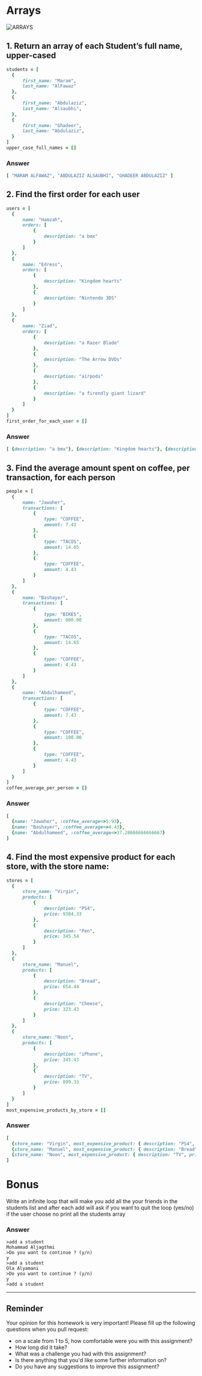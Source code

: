 # Arrays 
![ARRAYS](https://encrypted-tbn0.gstatic.com/images?q=tbn:ANd9GcQVWBMdo6Ac3moY3tPnzMsFVnOscOR03SxkZ4sPGGhsWoQrYMPZ9g)

## 1. Return an array of each Student’s full name, upper-cased
```rb
students = [
  {
      first_name: "Maram",
      last_name: "AlFawaz"
  },
  {
      first_name: "Abdulaziz",
      last_name: "Alsaubhi",
  },
  {
      first_name: "Ghadeer",
      last_name: "Abdulaziz",
  }
]
upper_case_full_names = []
```
### Answer
```rb
[ "MARAM ALFAWAZ", "ABDULAZIZ ALSAUBHI", "GHADEER ABDULAZIZ" ]
```
## 2. Find the first order for each user
```rb
users = [
  {
      name: "Hamzah",
      orders: [
          {
              description: "a bmx"
          }
      ]
  },
  {
      name: "Edress",
      orders: [
          {
              description: "Kingdom hearts"
          },
          {
              description: "Nintendo 3DS"
          }
      ]
  },
  {
      name: "Ziad",
      orders: [
          {
              description: "a Razer Blade"
          },
          {
              description: "The Arrow DVDs"
          },
          {
              description: "airpods"
          },
          {
              description: "a firendly giant lizard"
          }
      ]
  }
]
first_order_for_each_user = []
```
### Answer
```rb
[ {description: "a bmx"}, {description: "Kingdom hearts"}, {description: "a Razer Blade"} ]
```
## 3. Find the average amount spent on coffee, per transaction, for each person
```rb
people = [
  {
      name: "Jawaher",
      transactions: [
          {
              type: "COFFEE",
              amount: 7.43
          },
          {
              type: "TACOS",
              amount: 14.65
          },
          {
              type: "COFFEE",
              amount: 4.43
          }
      ]
  },
  {
      name: "Bashayer",
      transactions: [
          {
              type: "BIKES",
              amount: 800.00
          },
          {
              type: "TACOS",
              amount: 14.65
          },
          {
              type: "COFFEE",
              amount: 4.43
          }
      ]
  },
  {
      name: "Abdulhameed",
      transactions: [
          {
              type: "COFFEE",
              amount: 7.43
          },
          {
              type: "COFFEE",
              amount: 100.00
          },
          {
              type: "COFFEE",
              amount: 4.43
          }
      ]
  }
]
coffee_average_per_person = []
```
### Answer
```rb
[
  {name: "Jawaher", :coffee_average=>5.93},
  {name: "Bashayer", :coffee_average=>4.43},
  {name: "Abdulhameed", :coffee_average=>37.28666666666667}
]
```
## 4. Find the most expensive product for each store, with the store name:
```rb
stores = [
  {
      store_name: "Virgin",
      products: [
          {
              description: "PS4",
              price: 9384.33
          },
          {
              description: "Pen",
              price: 345.54
          }
      ]
  },
  {
      store_name: "Manuel",
      products: [
          {
              description: "Bread",
              price: 654.44
          },
          {
              description: "Cheese",
              price: 323.43
          }
      ]
  },
  {
      store_name: "Noon",
      products: [
          {
              description: "iPhone",
              price: 345.43
          },
          {
              description: "TV",
              price: 899.33
          }
      ]
  }
]
most_expensive_products_by_store = []
```
### Answer
```rb
[
  {store_name: "Virgin", most_expensive_product: { description: "PS4", price: 9384.33}},
  {store_name: "Manuel", most_expensive_product: { description: "Bread", price: 654.44}},
  {store_name: "Noon", most_expensive_product: { description: "TV", price: 899.33}}
]
```
# Bonus
Write an infinite loop that will make you add all the your friends in the students list and after each add will ask if you want to quit the loop (yes/no) if the user choose no print all the students array

### Answer
```
>add a student
Mohammad Aljagthmi
>Do you want to continue ? (y/n)
y
>add a student
Ola Alyamani
>Do you want to continue ? (y/n)
y
>add a student
```

---

## Reminder
Your opinion for this homework is very important! Please fill up the following questions when you pull request:
 * on a scale from 1 to 5, how comfortable were you with this assignment?
 * How long did it take?
 * What was a challenge you had with this assignment?
 * Is there anything that you'd like some further information on?
 * Do you have any suggestions to improve this assignment?
